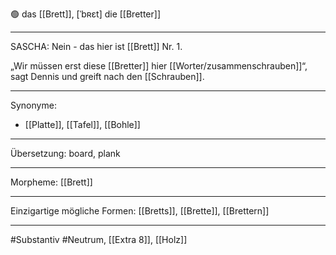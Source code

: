 🟢 das [[Brett]], [ˈbʀɛt]
die [[Bretter]]

---
SASCHA: Nein - das hier ist [[Brett]] Nr. 1.  

„Wir müssen erst diese [[Bretter]] hier [[Worter/zusammenschrauben]]“, sagt Dennis und greift nach den [[Schrauben]]. 


---
Synonyme:
- [[Platte]], [[Tafel]], [[Bohle]]

---
Übersetzung: board, plank

---
Morpheme:
[[Brett]]

---
Einzigartige mögliche Formen: [[Bretts]], [[Brette]], [[Brettern]]

---
#Substantiv #Neutrum, [[Extra 8]], [[Holz]]